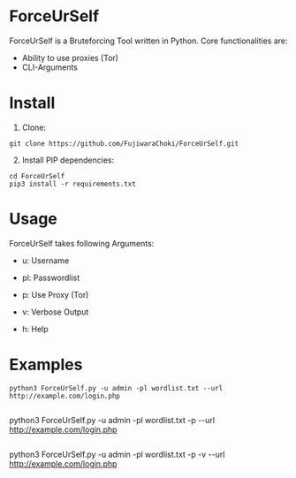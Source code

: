 # ForceUrSelf

ForceUrSelf is a Bruteforcing Tool written in Python.
Core functionalities are:

- Ability to use proxies (Tor)
- CLI-Arguments

# Install

1. Clone:

```
git clone https://github.com/FujiwaraChoki/ForceUrSelf.git
```

2. Install PIP dependencies:

```
cd ForceUrSelf
pip3 install -r requirements.txt
```

# Usage

ForceUrSelf takes following Arguments:

- u: Username

- pl: Passwordlist

- p: Use Proxy (Tor)

- v: Verbose Output

- h: Help

# Examples

```
python3 ForceUrSelf.py -u admin -pl wordlist.txt --url http://example.com/login.php
```

```

```

python3 ForceUrSelf.py -u admin -pl wordlist.txt -p --url http://example.com/login.php

```

```

python3 ForceUrSelf.py -u admin -pl wordlist.txt -p -v --url http://example.com/login.php

```

```
